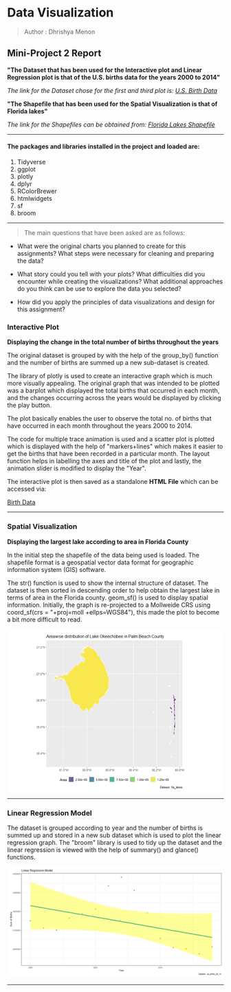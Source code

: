 # Data Visualization 

> Author : Dhrishya Menon 

## Mini-Project 2 Report


**"The Dataset that has been used for the Interactive plot and Linear Regression plot is that of the U.S. births data for the years 2000 to 2014"**

*The link for the Dataset chose for the first and third plot is:
[U.S. Birth Data](https://raw.githubusercontent.com/reisanar/datasets/master/us_births_00_14.csv)*


**"The Shapefile that has been used for the Spatial Visualization is that of Florida lakes"**

*The link for the Shapefiles can be obtained from:
[Florida Lakes Shapefile](https://raw.githubusercontent.com/reisanar/datasets/master/Florida_Lakes.zip)*

***
#### The packages and libraries installed in the project and loaded are:

1. Tidyverse
2. ggplot
3. plotly
4. dplyr
5. RColorBrewer
6. htmlwidgets
7. sf
8. broom

***
> The main questions that have been asked are as follows:

* What were the original charts you planned to create for this assignments? What steps were necessary for cleaning and preparing the data?

* What story could you tell with your plots? What difficulties did you encounter while creating the visualizations? What additional approaches do you think can be use to explore the data you selected?

* How did you apply the principles of data visualizations and design for this assignment?


### Interactive Plot

**Displaying the change in the total number of births throughout the years**

The original dataset is grouped by with the help of the group_by() function and the number of births are summed up a new sub-dataset is created.

The library of plotly is used to create an interactive graph which is much more visually appealing. The original graph that was intended to be plotted was a barplot which displayed the total births that occurred in each month, and the changes occurring across the years would be displayed by clicking the play button. 

The plot basically enables the user to observe the total no. of births that have occurred in each month throughout the years 2000 to 2014. 

The code for multiple trace animation is used and a scatter plot is plotted which is displayed with the help of "markers+lines" which makes it easier to get the births that have been recorded in a particular month. The layout function helps in labelling the axes and title of the plot and lastly, the animation slider is modified to display the "Year".

The interactive plot is then saved as a standalone **HTML File** which can be accessed via:

[Birth Data](https://raw.githubusercontent.com/Dhrish96/dataviz_final_project/main/project-02/birth_data_figure.html)

***

### Spatial Visualization

**Displaying the largest lake according to area in Florida County**


In the initial step the shapefile of the data being used is loaded. The shapefile format is a geospatial vector data format for geographic information system (GIS) software.

The str() function is used to show the internal structure of dataset. The dataset is then sorted in descending order to help obtain the largest lake in terms of area in the Florida county. geom_sf() is used to display spatial information.
Initially, the graph is re-projected to a Mollweide CRS using coord_sf(crs = "+proj=moll +ellps=WGS84"), this made the plot to become a bit more difficult to read. 

![Graph for Largest Lake](https://github.com/Dhrish96/dataviz_final_project/blob/main/figures/Areawise_lake.png)

***

### Linear Regression Model 


The dataset is grouped according to year and the number of births is summed up and stored in a new sub dataset which is used to plot the linear regression graph. The "broom" library is used to tidy up the dataset and the linear regression is viewed with the help of summary() and glance() functions. 


![Graph for Largest Lake](https://github.com/Dhrish96/dataviz_final_project/blob/main/figures/linear_regression.png)

***
